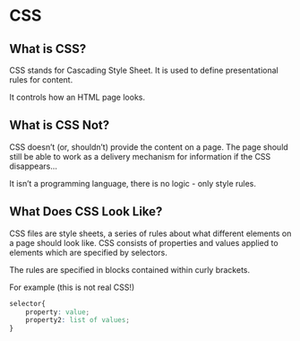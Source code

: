 # CSS

## What is CSS?
CSS stands for Cascading Style Sheet. It is used to define presentational rules for content.

It controls how an HTML page looks.

## What is CSS Not?
CSS doesn’t (or, shouldn’t) provide the content on a page. The page should still be able to work as a delivery mechanism for information if the CSS disappears...

It isn’t a programming language, there is no logic - only style rules.

## What Does CSS Look Like?
CSS files are style sheets, a series of rules about what different elements on a page should look like. CSS consists of properties and values applied to elements which are specified by selectors.

The rules are specified in blocks contained within curly brackets.

For example (this is not real CSS!)

```css
selector{
	property: value;
	property2: list of values;
}
```
